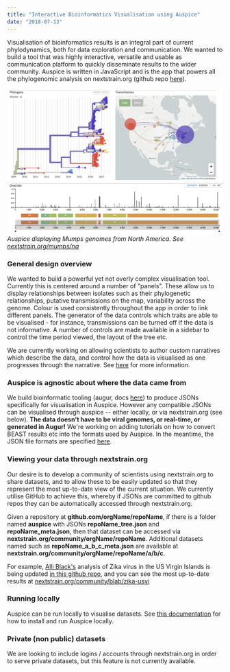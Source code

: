 ```yaml
---
title: "Interactive Bioinformatics Visualisation using Auspice"
date: "2018-07-13"
---
```


Visualisation of bioinformatics results is an integral part of current phylodynamics, both for data exploration and communication.
We wanted to build a tool that was highly interactive, versatile and usable as communication platform to quickly disseminate results to the wider community.
Auspice is written in JavaScript and is the app that powers all the phylogenomic analysis on nextstrain.org (github repo [here](https://www.github.com/nextstrain/auspice)).


![mumps](figures/mumps.png)
*Auspice displaying Mumps genomes from North America. See [nextstrain.org/mumps/na](https://www.nextstrain.org/mumps/na)*

### General design overview
We wanted to build a powerful yet not overly complex visualisation tool.
Currently this is centered around a number of "panels".
These allow us to display relationships between isolates such as their phylogenetic relationships, putative transmissions on the map, variability across the genome.
Colour is used consistently throughout the app in order to link different panels.
The generator of the data controls which traits are able to be visualised - for instance, transmissions can be turned off if the data is not informative.
A number of controls are made available in a sidebar to control the time period viewed, the layout of the tree etc.

We are currently working on allowing scientists to author custom narratives which describe the data, and control how the data is visualised as one progresses through the narrative.
See [here](/docs/visualisation/narratives) for more information.

### Auspice is agnostic about where the data came from
We build bioinformatic tooling (augur, docs [here](/docs/bioinformatics/introduction)) to produce JSONs specifically for visualisation in Auspice.
However any compatible JSONs can be visualised through auspice -- either locally, or via nextstrain.org (see below).
**The data doesn't have to be viral genomes, or real-time, or generated in Augur!**
We're working on adding tutorials on how to convert BEAST results etc into the formats used by Auspice.
In the meantime, the JSON file formats are specified [here](/docs/bioinformatics/output-jsons).


### Viewing your data through nextstrain.org
Our desire is to develop a community of scientists using nextstrain.org to share datasets, and to allow these to be easily updated so that they represent the most up-to-date view of the current situation.
We currently utilise GitHub to achieve this, whereby if JSONs are committed to github repos they can be automatically accessed through nextstrain.org.


Given a repository at **github.com/orgName/repoName**, if there is a folder named **auspice** with JSONs **repoName_tree.json** and **repoName_meta.json**, then that dataset can be accessed via **nextstrain.org/community/orgName/repoName**.
Additional datasets named such as **repoName\_a\_b\_c\_meta.json** are available at **nextstrain.org/community/orgName/repoName/a/b/c**.


For example, [Alli Black's](https://bedford.io/team/allison-black/) analysis of Zika virus in the US Virgin Islands is being updated [in this github repo](https://github.com/blab/zika-usvi/), and you can see the most up-to-date results at [nextstrain.org/community/blab/zika-usvi](https://www.nextstrain.org/community/blab/zika-usvi)


### Running locally
Auspice can be run locally to visualise datasets.
See [this documentation](/docs/getting-started/installation) for how to install and run Auspice locally.


### Private (non public) datasets
We are looking to include logins / accounts through nextstrain.org in order to serve private datasets, but this feature is not currently available.
